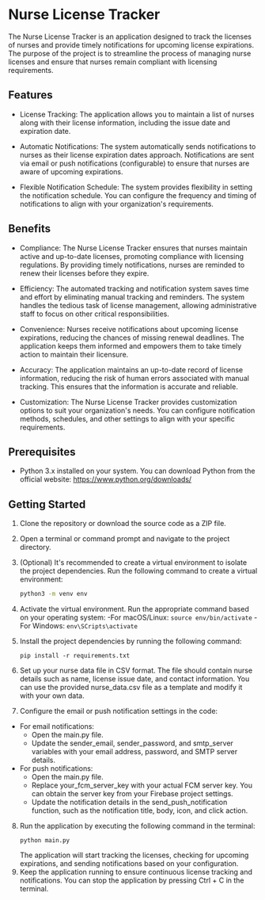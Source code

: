 # Nurse License Tracker

The Nurse License Tracker is an application designed to track the licenses of nurses and provide timely notifications for upcoming license expirations. The purpose of the project is to streamline the process of managing nurse licenses and ensure that nurses remain compliant with licensing requirements.

## Features
- License Tracking: The application allows you to maintain a list of nurses along with their license information, including the issue date and expiration date.

- Automatic Notifications: The system automatically sends notifications to nurses as their license expiration dates approach. Notifications are sent via email or push notifications (configurable) to ensure that nurses are aware of upcoming expirations.

- Flexible Notification Schedule: The system provides flexibility in setting the notification schedule. You can configure the frequency and timing of notifications to align with your organization's requirements.

## Benefits
- Compliance: The Nurse License Tracker ensures that nurses maintain active and up-to-date licenses, promoting compliance with licensing regulations. By providing timely notifications, nurses are reminded to renew their licenses before they expire.

- Efficiency: The automated tracking and notification system saves time and effort by eliminating manual tracking and reminders. The system handles the tedious task of license management, allowing administrative staff to focus on other critical responsibilities.

- Convenience: Nurses receive notifications about upcoming license expirations, reducing the chances of missing renewal deadlines. The application keeps them informed and empowers them to take timely action to maintain their licensure.

- Accuracy: The application maintains an up-to-date record of license information, reducing the risk of human errors associated with manual tracking. This ensures that the information is accurate and reliable.

- Customization: The Nurse License Tracker provides customization options to suit your organization's needs. You can configure notification methods, schedules, and other settings to align with your specific requirements.

## Prerequisites

- Python 3.x installed on your system. You can download Python from the official website: https://www.python.org/downloads/

## Getting Started

1. Clone the repository or download the source code as a ZIP file.

2. Open a terminal or command prompt and navigate to the project directory.

3. (Optional) It's recommended to create a virtual environment to isolate the project dependencies. Run the following command to create a virtual environment:

   ```bash
   python3 -m venv env
   ```
4. Activate the virtual environment. Run the appropriate command based on your operating system:
      -For macOS/Linux:
       ```
       source env/bin/activate
       ```
       -For Windows:
       ```
       env\SCripts\activate
       ```
5. Install the project dependencies by running the following command:
   ```
   pip install -r requirements.txt
   ```
6. Set up your nurse data file in CSV format. The file should contain nurse details such as name, license issue date, and contact information. You can use the provided nurse_data.csv file as a template and modify it with your own data.
7. Configure the email or push notification settings in the code:
  - For email notifications:
    - Open the main.py file.
    - Update the sender_email, sender_password, and smtp_server variables with your email address, password, and SMTP server details.
  - For push notifications:
      - Open the main.py file.
      - Replace your_fcm_server_key with your actual FCM server key. You can obtain the server key from your Firebase project settings.
      - Update the notification details in the send_push_notification function, such as the notification title, body, icon, and click action.
8. Run the application by executing the following command in the terminal:
    ```
    python main.py
    ```
    The application will start tracking the licenses, checking for upcoming expirations, and sending notifications based on your configuration.
9. Keep the application running to ensure continuous license tracking and notifications. You can stop the application by pressing Ctrl + C in the terminal.
